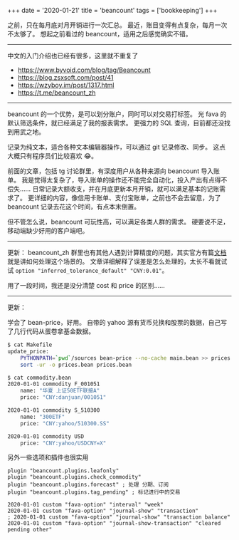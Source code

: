 +++
date = '2020-01-21'
title = 'beancount'
tags = ['bookkeeping']
+++

之前，只在每月底对月开销进行一次汇总。
最近，账目变得有点复杂，每月一次不太够了。
想起之前看过的 beancount，适用之后感觉确实不错。

---

中文的入门介绍也已经有很多，这里就不重复了

- https://www.byvoid.com/blog/tag/Beancount
- https://blog.zsxsoft.com/post/41
- https://wzyboy.im/post/1317.html
- <https://t.me/beancount_zh>

---

beancount 的一个优势，是可以划分账户，同时可以对交易打标签。
光 fava 的默认筛选条件，就已经满足了我的报表需求。
更强力的 SQL 查询，目前都还没找到用武之地。

记录为纯文本，适合各种文本编辑器操作，可以通过 git 记录修改、同步。
这点大概只有程序员们比较喜欢 😂。

前面的文章，包括 tg 讨论群里，有深度用户从各种来源向 beancount 导入账单。
我是觉得太复杂了，导入账单的操作还不能完全自动化，投入产出有点得不偿失……
日常记录大额收支，并在月底更新本月开销，就可以满足基本的记账需求了。
更详细的内容，像信用卡账单、支付宝账单，之前也不会去留意，为了 beancount 记录去花这个时间，有点本末倒置。

但不管怎么说，beancount 可玩性高，可以满足各类人群的需求。
硬要说不足，移动端缺少好用的客户端吧。

---

更新：
beancount_zh 群里也有其他人遇到计算精度的问题，其实官方有篇[文档](http://furius.ca/beancount/doc/tolerances)就是讲如何处理这个场景的。
文章详细解释了误差是怎么处理的，太长不看就试试 `option "inferred_tolerance_default" "CNY:0.01"`。

用了一段时间，我还是没分清楚 cost 和 price 的区别……

---

更新：

学会了 bean-price，好用。
自带的 yahoo 源有货币兑换和股票的数据，自己写了几行代码从蛋卷拿基金数据。

```bash
$ cat Makefile
update_price:
	PYTHONPATH=`pwd`/sources bean-price --no-cache main.bean >> prices.bean
	sort -ur -o prices.bean prices.bean

$ cat commodity.bean
2020-01-01 commodity F_001051
    name: "华夏 上证50ETF联接A"
    price: "CNY:danjuan/001051"

2020-01-01 commodity S_510300
    name: "300ETF"
    price: "CNY:yahoo/510300.SS"

2020-01-01 commodity USD
    price: "CNY:yahoo/USDCNY=X"
```

另外一些选项和插件也很实用

```
plugin "beancount.plugins.leafonly"
plugin "beancount.plugins.check_commodity"
plugin "beancount.plugins.forecast" ; 处理 分期、订阅
plugin "beancount.plugins.tag_pending" ; 标记进行中的交易

2020-01-01 custom "fava-option" "interval" "week"
2020-01-01 custom "fava-option" "journal-show" "transaction"
; 2020-01-01 custom "fava-option" "journal-show" "transaction balance"
2020-01-01 custom "fava-option" "journal-show-transaction" "cleared pending other"
```
